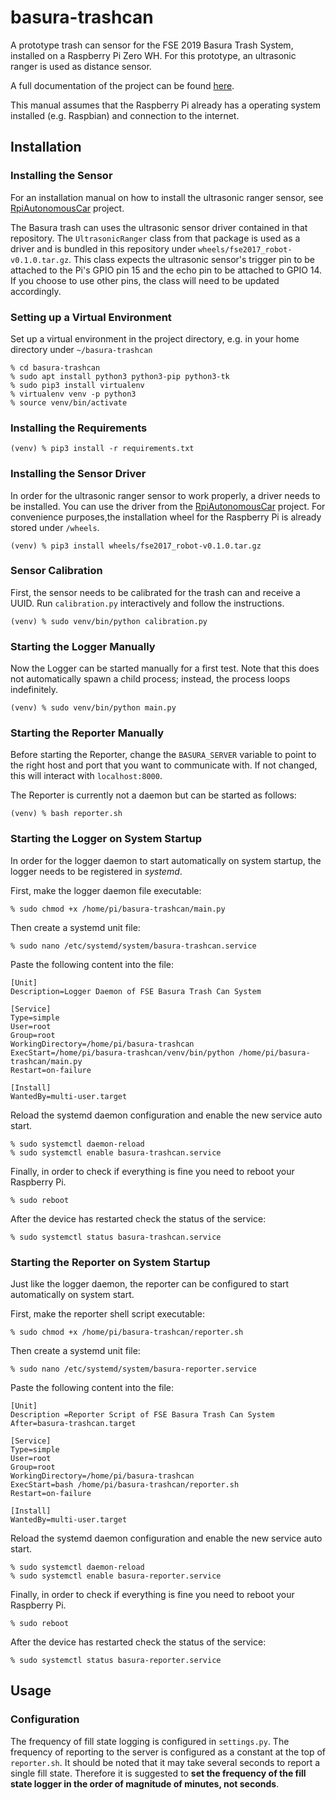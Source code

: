 # basura-trashcan
A prototype trash can sensor for the FSE 2019 Basura Trash System, installed on a Raspberry Pi Zero WH.
For this prototype, an ultrasonic ranger is used as distance sensor.

A full documentation of the project can be found [here](
https://docs.google.com/document/d/14aZPNU4AN9pGmYlxhXt_9eWmgolxFtHpdMSF23xxXis/edit).

This manual assumes that the Raspberry Pi already has a operating system installed (e.g. Raspbian)
and connection to the internet.

## Installation

### Installing the Sensor
For an installation manual on how to install the ultrasonic ranger sensor, see
[RpiAutonomousCar](https://github.com/FullStackEmbedded/RpiAutonomousCar) project.

The Basura trash can uses the ultrasonic sensor driver contained in that repository.
The `UltrasonicRanger` class from that package is used as a driver and is bundled in this repository under `wheels/fse2017_robot-v0.1.0.tar.gz`.
This class expects the ultrasonic sensor's trigger pin to be attached to the Pi's GPIO pin 15 and the echo pin to be attached to GPIO 14.
If you choose to use other pins, the class will need to be updated accordingly.

### Setting up a Virtual Environment
Set up a virtual environment in the project directory, e.g. in your home directory under 
`~/basura-trashcan`

    % cd basura-trashcan
    % sudo apt install python3 python3-pip python3-tk
    % sudo pip3 install virtualenv
    % virtualenv venv -p python3
    % source venv/bin/activate

### Installing the Requirements

    (venv) % pip3 install -r requirements.txt

### Installing the Sensor Driver
In order for the ultrasonic ranger sensor to work properly, a driver needs to be installed.
You can use the driver from the [RpiAutonomousCar](https://github.com/FullStackEmbedded/RpiAutonomousCar) project.
For convenience purposes,the installation wheel for the Raspberry Pi is already stored under 
`/wheels`.

    (venv) % pip3 install wheels/fse2017_robot-v0.1.0.tar.gz

### Sensor Calibration
First, the sensor needs to be calibrated for the trash can and receive a UUID.
Run `calibration.py` interactively and follow the instructions.

    (venv) % sudo venv/bin/python calibration.py

### Starting the Logger Manually
Now the Logger can be started manually for a first test.
Note that this does not automatically spawn a child process; instead, the process loops indefinitely.

    (venv) % sudo venv/bin/python main.py

### Starting the Reporter Manually
Before starting the Reporter, change the `BASURA_SERVER` variable to point to the right host and port that you want to communicate with.
If not changed, this will interact with `localhost:8000`.

The Reporter is currently not a daemon but can be started as follows:

    (venv) % bash reporter.sh

### Starting the Logger  on System Startup
In order for the logger daemon to start automatically on system startup, the logger needs to be registered in *systemd*.

First, make the logger daemon file executable:

    % sudo chmod +x /home/pi/basura-trashcan/main.py

Then create a systemd unit file:

    % sudo nano /etc/systemd/system/basura-trashcan.service

Paste the following content into the file:

    [Unit]
    Description=Logger Daemon of FSE Basura Trash Can System
    
    [Service]
    Type=simple
    User=root
    Group=root
    WorkingDirectory=/home/pi/basura-trashcan
    ExecStart=/home/pi/basura-trashcan/venv/bin/python /home/pi/basura-trashcan/main.py
    Restart=on-failure
    
    [Install]
    WantedBy=multi-user.target


Reload the systemd daemon configuration and enable the new service auto start.

    % sudo systemctl daemon-reload
    % sudo systemctl enable basura-trashcan.service

Finally, in order to check if everything is fine you need to reboot your Raspberry Pi.

    % sudo reboot

After the device has restarted check the status of the service:

    % sudo systemctl status basura-trashcan.service


### Starting the Reporter on System Startup
Just like the logger daemon, the reporter can be configured to start automatically on system start.

First, make the reporter shell script executable:

    % sudo chmod +x /home/pi/basura-trashcan/reporter.sh

Then create a systemd unit file:

    % sudo nano /etc/systemd/system/basura-reporter.service

Paste the following content into the file:

    [Unit]
    Description =Reporter Script of FSE Basura Trash Can System
    After=basura-trashcan.target
    
    [Service]
    Type=simple
    User=root
    Group=root
    WorkingDirectory=/home/pi/basura-trashcan
    ExecStart=bash /home/pi/basura-trashcan/reporter.sh
    Restart=on-failure
    
    [Install]
    WantedBy=multi-user.target


Reload the systemd daemon configuration and enable the new service auto start.

    % sudo systemctl daemon-reload
    % sudo systemctl enable basura-reporter.service

Finally, in order to check if everything is fine you need to reboot your Raspberry Pi.

    % sudo reboot

After the device has restarted check the status of the service:

    % sudo systemctl status basura-reporter.service


## Usage

### Configuration
The frequency of fill state logging is configured in `settings.py`.
The frequency of reporting to the server is configured as a constant at the top of `reporter.sh`.
It should be noted that it may take several seconds to report a single fill state.
Therefore it is suggested to **set the frequency of the fill state logger in the order of magnitude of minutes, not seconds**.
